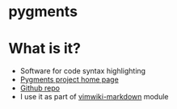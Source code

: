 # pygments

# What is it?
* Software for code syntax highlighting
* [Pygments project home page](https://pygments.org/)
* [Github repo](https://github.com/pygments/pygments)
* I use it as part of [vimwiki-markdown](vimwiki-markdown.md) module


